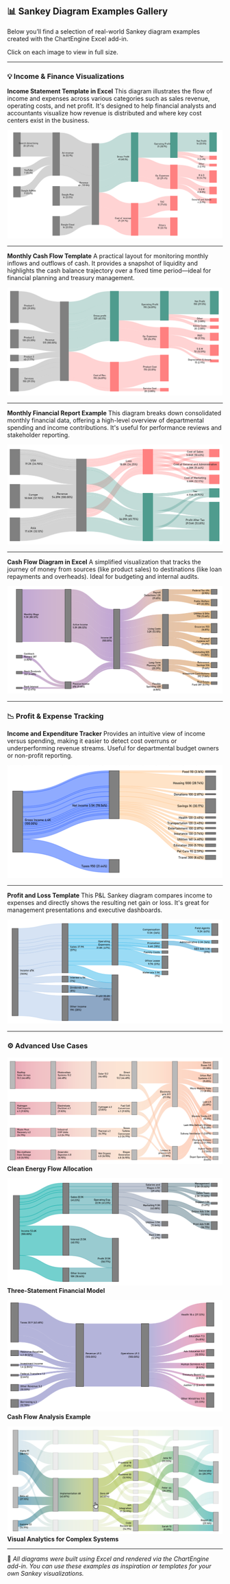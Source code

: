 ## 📊 Sankey Diagram Examples Gallery

Below you’ll find a selection of real-world Sankey diagram examples created with the ChartEngine Excel add-in.

Click on each image to view in full size.

---

### 💡 Income & Finance Visualizations

**Income Statement Template in Excel** 
This diagram illustrates the flow of income and expenses across various categories such as sales revenue, operating costs, and net profit. It's designed to help financial analysts and accountants visualize how revenue is distributed and where key cost centers exist in the business.

[![Income Statement Template](./Sankey%20Diagram%20-%20Income-Statment-Templates-in-Excel.png)](./Sankey%20Diagram%20-%20Income-Statment-Templates-in-Excel.png)

---

**Monthly Cash Flow Template**
A practical layout for monitoring monthly inflows and outflows of cash. It provides a snapshot of liquidity and highlights the cash balance trajectory over a fixed time period—ideal for financial planning and treasury management.

[![Cash Flow Monthly](./Sankey%20Diagram%20-%20Monthly-Cash-Flow-Template-in-Excel.png)](./Sankey%20Diagram%20-%20Monthly-Cash-Flow-Template-in-Excel.png)

---

**Monthly Financial Report Example**
This diagram breaks down consolidated monthly financial data, offering a high-level overview of departmental spending and income contributions. It's useful for performance reviews and stakeholder reporting.

[![Financial Report](./Sankey%20Diagram%20-%20Monthly-Financial-Report-Template-in-Excel.png)](./Sankey%20Diagram%20-%20Monthly-Financial-Report-Template-in-Excel.png)

---

**Cash Flow Diagram in Excel**
A simplified visualization that tracks the journey of money from sources (like product sales) to destinations (like loan repayments and overheads). Ideal for budgeting and internal audits.

[![Cash Flow Diagram](./Sankey%20Diagram%20-%20cash-flow-diagram-in-excel.png)](./Sankey%20Diagram%20-%20cash-flow-diagram-in-excel.png)


---

### 📉 Profit & Expense Tracking

**Income and Expenditure Tracker**
Provides an intuitive view of income versus spending, making it easier to detect cost overruns or underperforming revenue streams. Useful for departmental budget owners or non-profit reporting.

[![Expenditure Tracker](./Sankey%20Diagram%20in%20Excel%20-%20Income-and-Expenditure-Tracker.png)](./Sankey%20Diagram%20in%20Excel%20-%20Income-and-Expenditure-Tracker.png)

---

**Profit and Loss Template**
This P&L Sankey diagram compares income to expenses and directly shows the resulting net gain or loss. It's great for management presentations and executive dashboards.

[![Profit and Loss Template](./Sankey%20Diagram%20in%20Excel%20-%20profit-and-loss-templates-in-excel.png)](./Sankey%20Diagram%20in%20Excel%20-%20profit-and-loss-templates-in-excel.png)


---

### ⚙️ Advanced Use Cases

[![Energy Flow](./Sankey-Diagram%20Excel%20-%20Energy-flow-diagram-Clean-Energy-Allocation.png)](./Sankey-Diagram%20Excel%20-%20Energy-flow-diagram-Clean-Energy-Allocation.png)
**Clean Energy Flow Allocation**

[![3-Statement Model](./Sankey-Diagram-3-Statement-Financial-Model-in-Excel-02.png)](./Sankey-Diagram-3-Statement-Financial-Model-in-Excel-02.png)
**Three-Statement Financial Model**

[![Cash Flow Example](./Sankey-Diagram-Excel-Examples-of-Cash-Flow-Analysis%20-%2001.png)](./Sankey-Diagram-Excel-Examples-of-Cash-Flow-Analysis%20-%2001.png)
**Cash Flow Analysis Example**

[![Visual Analytics in Excel](./Sankey%20Diagram%20Excel%20-%20Visual-Analytics-in-Excel-Discover-Patterns-in-Complex-Systems.png)](./Sankey%20Diagram%20Excel%20-%20Visual-Analytics-in-Excel-Discover-Patterns-in-Complex-Systems.png)
**Visual Analytics for Complex Systems**

---

📝 *All diagrams were built using Excel and rendered via the ChartEngine add-in. You can use these examples as inspiration or templates for your own Sankey visualizations.*

